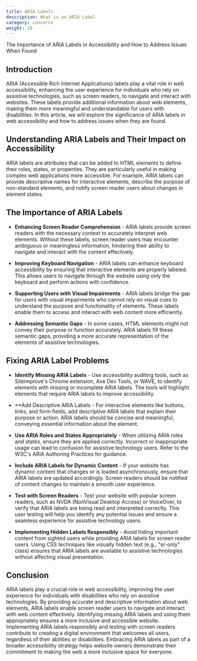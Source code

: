 ```yaml
---
title: ARIA Labels
description: What is an ARIA Label 
category: concerns
weight: 10
---
```


The Importance of ARIA Labels in Accessibility and How to Address Issues When Found

## Introduction

ARIA (Accessible Rich Internet Applications) labels play a vital role in web accessibility, enhancing the user experience for individuals who rely on assistive technologies, such as screen readers, to navigate and interact with websites. These labels provide additional information about web elements, making them more meaningful and understandable for users with disabilities. In this article, we will explore the significance of ARIA labels in web accessibility and how to address issues when they are found.

## Understanding ARIA Labels and Their Impact on Accessibility

ARIA labels are attributes that can be added to HTML elements to define their roles, states, or properties. They are particularly useful in making complex web applications more accessible. For example, ARIA labels can provide descriptive names for interactive elements, describe the purpose of non-standard elements, and notify screen reader users about changes in element states.

## The Importance of ARIA Labels

* **Enhancing Screen Reader Comprehension** - ARIA labels provide screen readers with the necessary context to accurately interpret web elements. Without these labels, screen reader users may encounter ambiguous or meaningless information, hindering their ability to navigate and interact with the content effectively.

* **Improving Keyboard Navigation** - ARIA labels can enhance keyboard accessibility by ensuring that interactive elements are properly labeled. This allows users to navigate through the website using only the keyboard and perform actions with confidence.

* **Supporting Users with Visual Impairments** - ARIA labels bridge the gap for users with visual impairments who cannot rely on visual cues to understand the purpose and functionality of elements. These labels enable them to access and interact with web content more efficiently.

* **Addressing Semantic Gaps** - In some cases, HTML elements might not convey their purpose or function accurately. ARIA labels fill these semantic gaps, providing a more accurate representation of the elements of assistive technologies.

## Fixing ARIA Label Problems

* **Identify Missing ARIA Labels** - Use accessibility auditing tools, such as Siteimprove's Chrome extension, Axe Dev Tools, or WAVE, to identify elements with missing or incomplete ARIA labels. The tools will highlight elements that require ARIA labels to improve accessibility.

* **Add Descriptive ARIA Labels - For interactive elements like buttons, links, and form fields, add descriptive ARIA labels that explain their purpose or action. ARIA labels should be concise and meaningful, conveying essential information about the element.

* **Use ARIA Roles and States Appropriately** - When utilizing ARIA roles and states, ensure they are applied correctly. Incorrect or inappropriate usage can lead to confusion for assistive technology users. Refer to the W3C's ARIA Authoring Practices for guidance.

* **Include ARIA Labels for Dynamic Content** - If your website has dynamic content that changes or is loaded asynchronously, ensure that ARIA labels are updated accordingly. Screen readers should be notified of content changes to maintain a smooth user experience.

* **Test with Screen Readers** - Test your website with popular screen readers, such as NVDA (NonVisual Desktop Access) or VoiceOver, to verify that ARIA labels are being read and interpreted correctly. This user testing will help you identify any potential issues and ensure a seamless experience for assistive technology users.

* **Implementing Hidden Labels Responsibly** - Avoid hiding important content from sighted users while providing ARIA labels for screen reader users. Using CSS techniques like visually hidden text (e.g., "sr-only" class) ensures that ARIA labels are available to assistive technologies without affecting visual presentation.

## Conclusion

ARIA labels play a crucial role in web accessibility, improving the user experience for individuals with disabilities who rely on assistive technologies. By providing accurate and descriptive information about web elements, ARIA labels enable screen reader users to navigate and interact with web content effectively. Identifying missing ARIA labels and using them appropriately ensures a more inclusive and accessible website. Implementing ARIA labels responsibly and testing with screen readers contribute to creating a digital environment that welcomes all users, regardless of their abilities or disabilities. Embracing ARIA labels as part of a broader accessibility strategy helps website owners demonstrate their commitment to making the web a more inclusive space for everyone.
